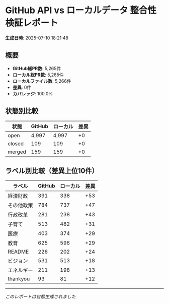 # GitHub API vs ローカルデータ 整合性検証レポート

**生成日時**: 2025-07-10 18:21:48

## 概要

- **GitHub総PR数**: 5,265件
- **ローカル総PR数**: 5,265件
- **ローカルファイル数**: 5,266件
- **差異**: 0件
- **カバレッジ**: 100.0%

## 状態別比較

| 状態 | GitHub | ローカル | 差異 |
|------|--------|----------|------|
| open | 4,997 | 4,997 | +0 |
| closed | 109 | 109 | +0 |
| merged | 159 | 159 | +0 |

## ラベル別比較（差異上位10件）

| ラベル | GitHub | ローカル | 差異 |
|--------|--------|----------|------|
| 経済財政 | 391 | 338 | +53 |
| その他政策 | 784 | 737 | +47 |
| 行政改革 | 281 | 238 | +43 |
| 子育て | 513 | 482 | +31 |
| 医療 | 403 | 374 | +29 |
| 教育 | 625 | 596 | +29 |
| README | 226 | 202 | +24 |
| ビジョン | 531 | 513 | +18 |
| エネルギー | 211 | 198 | +13 |
| thankyou | 93 | 81 | +12 |

---
*このレポートは自動生成されました*